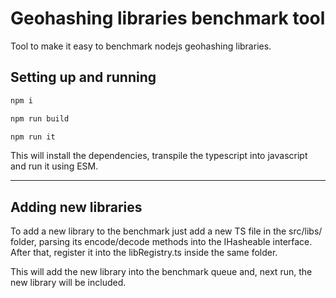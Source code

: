 # Geohashing libraries benchmark tool

Tool to make it easy to benchmark nodejs geohashing libraries.

## Setting up and running

```bash
npm i

npm run build

npm run it
```

This will install the dependencies, transpile the typescript into javascript and run it using ESM.

---

## Adding new libraries

To add a new library to the benchmark just add a new TS file in the src/libs/ folder, parsing its encode/decode methods into the IHasheable interface. After that, register it into the libRegistry.ts inside the same folder.

This will add the new library into the benchmark queue and, next run, the new library will be included.
